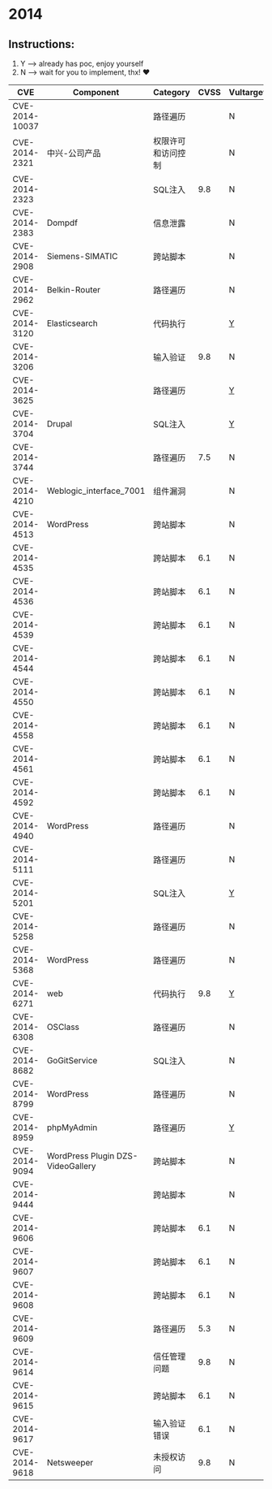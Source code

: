 # 2014

## Instructions:

1. Y --> already has poc, enjoy yourself
2. N --> wait for you to implement, thx! :heart:

| CVE | Component | Category | CVSS | Vultarget | pocsploit | Nuclei | Xray | pocsuite3 | goby | others |
|-----|-----------|----------|------|-----------|-----------|--------|------|-----------|------|--------|
| CVE-2014-10037 |  | 路径遍历 |  | N | N | [Y](CVE-2014-10037/poc/nuclei/) | N | N | N | [Y](CVE-2014-10037/poc/others/) |
| CVE-2014-2321 | 中兴-公司产品 | 权限许可和访问控制 |  | N | N | [Y](CVE-2014-2321/poc/nuclei/) | N | N | N | N |
| CVE-2014-2323 |  | SQL注入 | 9.8 | N | N | [Y](CVE-2014-2323/poc/nuclei/) | N | N | N | [Y](CVE-2014-2323/poc/others/) |
| CVE-2014-2383 | Dompdf | 信息泄露 |  | N | N | [Y](CVE-2014-2383/poc/nuclei/) | N | N | N | [Y](CVE-2014-2383/poc/others/) |
| CVE-2014-2908 | Siemens-SIMATIC | 跨站脚本 |  | N | N | [Y](CVE-2014-2908/poc/nuclei/) | N | N | N | [Y](CVE-2014-2908/poc/others/) |
| CVE-2014-2962 | Belkin-Router | 路径遍历 |  | N | N | [Y](CVE-2014-2962/poc/nuclei/) | N | N | N | [Y](CVE-2014-2962/poc/others/) |
| CVE-2014-3120 | Elasticsearch | 代码执行  |  | [Y](CVE-2014-3120/vultarget/) | [Y](CVE-2014-3120/poc/pocsploit/) | [Y](CVE-2014-3120/poc/nuclei/) | [Y](CVE-2014-3120/poc/xray/) | N | [Y](CVE-2014-3120/poc/goby/) | [Y](CVE-2014-3120/poc/others/) |
| CVE-2014-3206 |  | 输入验证 | 9.8 | N | [Y](CVE-2014-3206/poc/pocsploit/) | [Y](CVE-2014-3206/poc/nuclei/) | N | N | N | N |
| CVE-2014-3625 |  | 路径遍历 |  | [Y](CVE-2014-3625/vultarget/) | N | N | N | N | N | [Y](CVE-2014-3625/poc/others/) |
| CVE-2014-3704 | Drupal | SQL注入 |  | [Y](CVE-2014-3704/vultarget/) | N | [Y](CVE-2014-3704/poc/nuclei/) | [Y](CVE-2014-3704/poc/xray/) | N | N | [Y](CVE-2014-3704/poc/others/) |
| CVE-2014-3744 |  | 路径遍历 | 7.5 | N | N | [Y](CVE-2014-3744/poc/nuclei/) | N | N | N | N |
| CVE-2014-4210 | Weblogic_interface_7001 | 组件漏洞 |  | N | N | [Y](CVE-2014-4210/poc/nuclei/) | N | N | [Y](CVE-2014-4210/poc/goby/) | [Y](CVE-2014-4210/poc/others/) |
| CVE-2014-4513 | WordPress | 跨站脚本 |  | N | N | [Y](CVE-2014-4513/poc/nuclei/) | N | N | N | N |
| CVE-2014-4535 |  | 跨站脚本 | 6.1 | N | N | [Y](CVE-2014-4535/poc/nuclei/) | N | N | N | N |
| CVE-2014-4536 |  | 跨站脚本 | 6.1 | N | N | [Y](CVE-2014-4536/poc/nuclei/) | N | N | N | N |
| CVE-2014-4539 |  | 跨站脚本 | 6.1 | N | N | [Y](CVE-2014-4539/poc/nuclei/) | N | N | N | N |
| CVE-2014-4544 |  | 跨站脚本 | 6.1 | N | N | [Y](CVE-2014-4544/poc/nuclei/) | N | N | N | N |
| CVE-2014-4550 |  | 跨站脚本 | 6.1 | N | N | [Y](CVE-2014-4550/poc/nuclei/) | N | N | N | N |
| CVE-2014-4558 |  | 跨站脚本 | 6.1 | N | N | [Y](CVE-2014-4558/poc/nuclei/) | N | N | N | N |
| CVE-2014-4561 |  | 跨站脚本 | 6.1 | N | N | [Y](CVE-2014-4561/poc/nuclei/) | N | N | N | N |
| CVE-2014-4592 |  | 跨站脚本 | 6.1 | N | N | [Y](CVE-2014-4592/poc/nuclei/) | N | N | N | N |
| CVE-2014-4940 | WordPress | 路径遍历 |  | N | N | [Y](CVE-2014-4940/poc/nuclei/) | N | N | N | [Y](CVE-2014-4940/poc/others/) |
| CVE-2014-5111 |  | 路径遍历 |  | N | N | [Y](CVE-2014-5111/poc/nuclei/) | N | N | N | [Y](CVE-2014-5111/poc/others/) |
| CVE-2014-5201 |  | SQL注入 |  | [Y](CVE-2014-5201/vultarget/) | N | N | N | N | N | [Y](CVE-2014-5201/poc/others/) |
| CVE-2014-5258 |  | 路径遍历 |  | N | N | [Y](CVE-2014-5258/poc/nuclei/) | N | N | N | [Y](CVE-2014-5258/poc/others/) |
| CVE-2014-5368 | WordPress | 路径遍历 |  | N | N | [Y](CVE-2014-5368/poc/nuclei/) | N | N | N | [Y](CVE-2014-5368/poc/others/) |
| CVE-2014-6271 | web | 代码执行 | 9.8 | [Y](CVE-2014-6271/vultarget/) | N | [Y](CVE-2014-6271/poc/nuclei/) | [Y](CVE-2014-6271/poc/xray/) | N | N | [Y](CVE-2014-6271/poc/others/) |
| CVE-2014-6308 | OSClass | 路径遍历 |  | N | N | [Y](CVE-2014-6308/poc/nuclei/) | N | N | N | [Y](CVE-2014-6308/poc/others/) |
| CVE-2014-8682 | GoGitService | SQL注入 |  | N | N | [Y](CVE-2014-8682/poc/nuclei/) | N | N | N | [Y](CVE-2014-8682/poc/others/) |
| CVE-2014-8799 | WordPress | 路径遍历 |  | N | N | [Y](CVE-2014-8799/poc/nuclei/) | N | N | N | [Y](CVE-2014-8799/poc/others/) |
| CVE-2014-8959 | phpMyAdmin | 路径遍历 |  | [Y](CVE-2014-8959/vultarget/) | N | N | N | N | N | N |
| CVE-2014-9094 | WordPress Plugin DZS-VideoGallery | 跨站脚本 |  | N | N | [Y](CVE-2014-9094/poc/nuclei/) | N | N | N | [Y](CVE-2014-9094/poc/others/) |
| CVE-2014-9444 |  | 跨站脚本 |  | N | N | [Y](CVE-2014-9444/poc/nuclei/) | N | N | N | N |
| CVE-2014-9606 |  | 跨站脚本 | 6.1 | N | N | [Y](CVE-2014-9606/poc/nuclei/) | N | N | N | N |
| CVE-2014-9607 |  | 跨站脚本 | 6.1 | N | N | [Y](CVE-2014-9607/poc/nuclei/) | N | N | N | N |
| CVE-2014-9608 |  | 跨站脚本 | 6.1 | N | N | [Y](CVE-2014-9608/poc/nuclei/) | N | N | N | N |
| CVE-2014-9609 |  | 路径遍历 | 5.3 | N | N | [Y](CVE-2014-9609/poc/nuclei/) | N | N | N | N |
| CVE-2014-9614 |  | 信任管理问题 | 9.8 | N | [Y](CVE-2014-9614/poc/pocsploit/) | [Y](CVE-2014-9614/poc/nuclei/) | N | N | N | N |
| CVE-2014-9615 |  | 跨站脚本 | 6.1 | N | N | [Y](CVE-2014-9615/poc/nuclei/) | N | N | N | N |
| CVE-2014-9617 |  | 输入验证错误 | 6.1 | N | N | [Y](CVE-2014-9617/poc/nuclei/) | N | N | N | N |
| CVE-2014-9618 | Netsweeper | 未授权访问 | 9.8 | N | N | [Y](CVE-2014-9618/poc/nuclei/) | N | N | N | [Y](CVE-2014-9618/poc/others/) |
